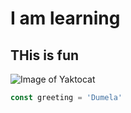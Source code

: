 # I am learning
## THis is fun

![Image of Yaktocat](https://www.istockphoto.com/photo/group-of-multigenerational-people-hugging-each-others-support-multiracial-and-gm1472932742-503160884?utm_source=pixabay&utm_medium=affiliate&utm_campaign=SRP_image_sponsored&utm_content=https%3A%2F%2Fpixabay.com%2Fimages%2Fsearch%2Flink%2F&utm_term=link)
```javascript
const greeting = 'Dumela'
```
